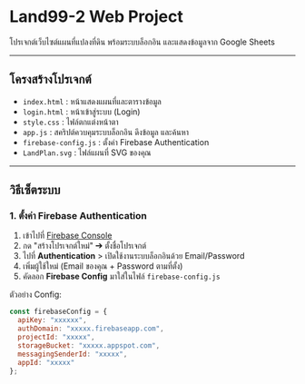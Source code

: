 # Land99-2 Web Project

โปรเจกต์เว็บไซต์แผนที่แปลงที่ดิน พร้อมระบบล็อกอิน และแสดงข้อมูลจาก Google Sheets

---

## โครงสร้างโปรเจกต์

- `index.html` : หน้าแสดงแผนที่และตารางข้อมูล
- `login.html` : หน้าเข้าสู่ระบบ (Login)
- `style.css` : ไฟล์ตกแต่งหน้าตา
- `app.js` : สคริปต์ควบคุมระบบล็อกอิน ดึงข้อมูล และค้นหา
- `firebase-config.js` : ตั้งค่า Firebase Authentication
- `LandPlan.svg` : ไฟล์แผนที่ SVG ของคุณ

---

## วิธีเซ็ตระบบ

### 1. ตั้งค่า Firebase Authentication

1. เข้าไปที่ [Firebase Console](https://console.firebase.google.com/)
2. กด "สร้างโปรเจกต์ใหม่" ➔ ตั้งชื่อโปรเจกต์
3. ไปที่ **Authentication** > เปิดใช้งานระบบล็อกอินด้วย Email/Password
4. เพิ่มผู้ใช้ใหม่ (Email ของคุณ + Password ตามที่ตั้ง)
5. คัดลอก **Firebase Config** มาใส่ในไฟล์ `firebase-config.js`

ตัวอย่าง Config:
```javascript
const firebaseConfig = {
  apiKey: "xxxxxx",
  authDomain: "xxxxx.firebaseapp.com",
  projectId: "xxxxx",
  storageBucket: "xxxxx.appspot.com",
  messagingSenderId: "xxxxx",
  appId: "xxxxx"
};
